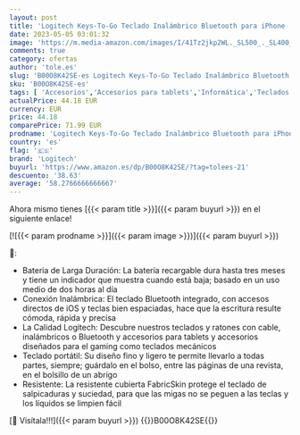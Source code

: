 ```yaml
---
layout: post
title: 'Logitech Keys-To-Go Teclado Inalámbrico Bluetooth para iPhone  iPad  Apple TV  Disposición QWERTZ Alemán  Negro'
date: 2023-05-05 03:01:32
image: 'https://m.media-amazon.com/images/I/41Tz2jkp2WL._SL500_._SL400_.jpg'
comments: true
category: ofertas
author: 'tole.es'
slug: 'B00O8K42SE-es Logitech Keys-To-Go Teclado Inalámbrico Bluetooth para...'
sku: 'B00O8K42SE-es'
tags: [ 'Accesorios','Accesorios para tablets','Informática','Teclados para tablets','apple','ipad','iphone','logitech','🇪🇸', ]
actualPrice: 44.18 EUR
currency: EUR
price: 44.18
comparePrice: 71.99 EUR
prodname: 'Logitech Keys-To-Go Teclado Inalámbrico Bluetooth para iPhone  iPad  Apple TV  Disposición QWERTZ Alemán  Negro'
country: 'es'
flag: '🇪🇸'
brand: 'Logitech'
buyurl: 'https://www.amazon.es/dp/B00O8K42SE/?tag=tolees-21'
descuento: '38.63'
average: '58.2766666666667'
---
```


Ahora mismo tienes [{{< param title >}}]({{< param buyurl >}}) en el siguiente enlace!

[![{{< param prodname >}}]({{< param image >}})]({{< param buyurl >}})

🔎:

- Bateria de Larga Duración: La batería recargable dura hasta tres meses y tiene un indicador que muestra cuando está baja; basado en un uso medio de dos horas al día
- Conexión Inalámbrica: El teclado Bluetooth integrado, con accesos directos de iOS y teclas bien espaciadas, hace que la escritura resulte cómoda, rápida y precisa
- La Calidad Logitech: Descubre nuestros teclados y ratones con cable, inalámbricos o Bluetooth y accesorios para tablets y accesorios diseñados para el gaming como teclados mecánicos
- Teclado portátil: Su diseño fino y ligero te permite llevarlo a todas partes, siempre; guárdalo en el bolso, entre las páginas de una revista, en el bolsillo de un abrigo
- Resistente: La resistente cubierta FabricSkin protege el teclado de salpicaduras y suciedad, para que las migas no se peguen a las teclas y los líquidos se limpien fácil

[🛒 Visítala!!!]({{< param buyurl >}})
{{<world>}}B00O8K42SE{{</world>}}
